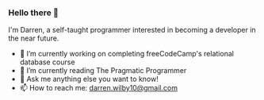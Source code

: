 ### Hello there 👋

I'm Darren, a self-taught programmer interested in becoming a developer in the near future.

- 🔭 I’m currently working on completing freeCodeCamp's relational database course
- 🌱 I’m currently reading The Pragmatic Programmer
- 💬 Ask me anything else you want to know!
- 📫 How to reach me: darren.wilby10@gmail.com




<!--
**Darren-Wilby/Darren-Wilby** is a ✨ _special_ ✨ repository because its `README.md` (this file) appears on your GitHub profile.

Here are some ideas to get you started:

- 🔭 I’m currently working on ...
- 🌱 I’m currently learning ...
- 👯 I’m looking to collaborate on ...
- 💬 Ask me anything you want to know!
- 📫 How to reach me: ...
- 😄 Pronouns: he/him
- ⚡ Fun fact: ...
-->
